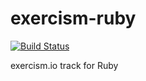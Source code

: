 # exercism-ruby

[![Build Status](https://travis-ci.org/tforrest/exercism-ruby.svg?branch=master)](https://travis-ci.org/tforrest/exercism-ruby)

exercism.io track for Ruby
